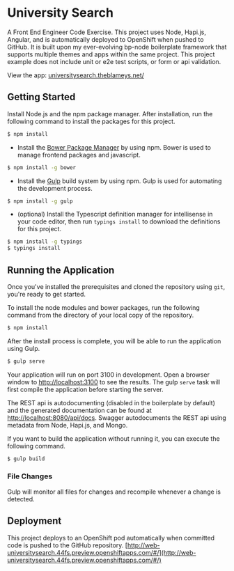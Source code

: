 # University Search

A Front End Engineer Code Exercise.  This project uses Node, Hapi.js, Angular, and is automatically deployed to OpenShift when pushed to GitHub.  It is built upon my ever-evolving bp-node boilerplate framework that supports multiple themes and apps within the same project.  This project example does not include unit or e2e test scripts, or form or api validation.

View the app: [universitysearch.theblameys.net/](http://universitysearch.theblameys.net/)

## Getting Started

Install Node.js and the npm package manager. After installation, run the following command to install the packages for this project.

```bash
$ npm install
```

- Install the [Bower Package Manager](http://bower.io/) by using npm. Bower is used to manage frontend packages and javascript.

```bash
$ npm install -g bower
```

- Install the [Gulp](http://gulpjs.com/) build system by using npm. Gulp is used for automating the development process.

```bash
$ npm install -g gulp
```

- (optional) Install the Typescript definition manager for intellisense in your code editor, then run `typings install` to download the definitions for this project.

```bash
$ npm install -g typings
$ typings install
```
##  Running the Application

Once you've installed the prerequisites and cloned the repository using `git`, you're ready to get started.

To install the node modules and bower packages, run the following command from the directory of your local copy of the repository.

```bash
$ npm install
```

After the install process is complete, you will be able to run the application using Gulp.

```bash
$ gulp serve
```

Your application will run on port 3100 in development. Open a browser window to [http://localhost:3100](http://localhost:3100) to see the results.
The gulp `serve` task will first compile the application before starting the server.

The REST api is autodocumenting (disabled in the boilerplate by default) and the generated documentation can be found at [http://localhost:8080/api/docs](http://localhost:8080/api/docs).
Swagger autodocuments the REST api using metadata from Node, Hapi.js, and Mongo.

If you want to build the application without running it, you can execute the following command.

```bash
$ gulp build
```

### File Changes

Gulp will monitor all files for changes and recompile whenever a change is detected.


## Deployment
This project deploys to an OpenShift pod automatically when committed code is pushed to the GitHub repository.  [http://web-universitysearch.44fs.preview.openshiftapps.com/#/](http://web-universitysearch.44fs.preview.openshiftapps.com/#/)